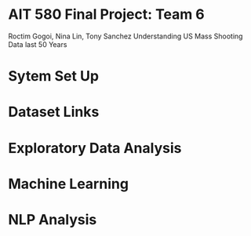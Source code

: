 # AIT 580 Final Project: Team 6
Roctim Gogoi, Nina Lin, Tony Sanchez
Understanding US Mass Shooting Data last 50 Years

# Sytem Set Up

# Dataset Links

# Exploratory Data Analysis

# Machine Learning

# NLP Analysis

